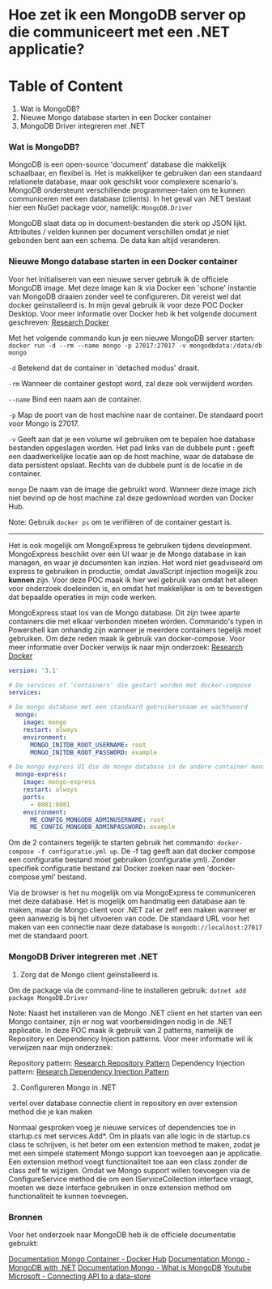 # Hoe zet ik een MongoDB server op die communiceert met een .NET applicatie?

# Table of Content

1. Wat is MongoDB?
2. Nieuwe Mongo database starten in een Docker container
3. MongoDB Driver integreren met .NET

### Wat is MongoDB?

MongoDB is een open-source 'document' database die makkelijk schaalbaar, en flexibel is. Het is makkelijker te gebruiken dan een standaard relationele database, maar ook geschikt voor complexere scenario's. MongoDB ondersteunt verschillende programmeer-talen om te kunnen communiceren met een database (clients). In het geval van .NET bestaat hier een NuGet package voor, namelijk: `MongoDB.Driver`

MongoDB slaat data op in document-bestanden die sterk op JSON lijkt. Attributes / velden kunnen per document verschillen omdat je niet gebonden bent aan een schema. De data kan altijd veranderen.

### Nieuwe Mongo database starten in een Docker container

 Voor het initialiseren van een nieuwe server gebruik ik de officiele MongoDB image. Met deze image kan ik via Docker een 'schone' instantie van MongoDB draaien zonder veel te configureren. Dit vereist wel dat docker geïnstalleerd is. In mijn geval gebruik ik voor deze POC Docker Desktop. Voor meer informatie over Docker heb ik het volgende document geschreven: [Research Docker]()

Met het volgende commando kun je een nieuwe MongoDB server starten:
`docker run -d --rm --name mongo -p 27017:27017 -v mongodbdata:/data/db mongo`

`-d` Betekend dat de container in 'detached modus' draait.

`-rm` Wanneer de container gestopt word, zal deze ook verwijderd worden.

`--name` Bind een naam aan de container.

`-p` Map de poort van de host machine naar de container. De standaard poort voor Mongo is 27017.

`-v` Geeft aan dat je een volume wil gebruiken om te bepalen hoe database bestanden opgeslagen worden. Het pad links van de dubbele punt **:** geeft een daadwerkelijke locatie aan op de host machine, waar de database de data persistent opslaat. Rechts van de dubbele punt is de locatie in de container.

`mongo` De naam van de image die gebruikt word. Wanneer deze image zich niet bevind op de host machine zal deze gedownload worden van Docker Hub.

Note: Gebruik `docker ps` om te verifiëren of de container gestart is.

---

Het is ook mogelijk om MongoExpress te gebruiken tijdens development. MongoExpress beschikt over een UI waar je de Mongo database in kan managen, en waar je documenten kan inzien. Het word niet geadviseerd om express te gebruiken in productie, omdat JavaScript injection mogelijk zou **kunnen** zijn. Voor deze POC maak ik hier wel gebruik van omdat het alleen voor onderzoek doeleinden is, en omdat het makkelijker is om te bevestigen dat bepaalde operaties in mijn code werken.

MongoExpress staat los van de Mongo database. Dit zijn twee aparte containers die met elkaar verbonden moeten worden. Commando's typen in Powershell kan onhandig zijn wanneer je meerdere containers tegelijk moet gebruiken. Om deze reden maak ik gebruik van docker-compose. Voor meer informatie over Docker verwijs ik naar mijn onderzoek: [Research Docker]()

```yml
version: '3.1'

# De services of 'containers' die gestart worden met docker-compose
services:

# De mongo database met een standaard gebruikersnaam en wachtwoord
  mongo:
    image: mongo
    restart: always
    environment:
      MONGO_INITDB_ROOT_USERNAME: root
      MONGO_INITDB_ROOT_PASSWORD: example

# De mongo express UI die de mongo database in de andere container managed. Is bereikbaar via de browser op: localhost:8081
  mongo-express:
    image: mongo-express
    restart: always
    ports:
      - 8081:8081
    environment:
      ME_CONFIG_MONGODB_ADMINUSERNAME: root
      ME_CONFIG_MONGODB_ADMINPASSWORD: example
```

Om de 2 containers tegelijk te starten gebruik het commando: `docker-compose -f configuratie.yml up`. De -f tag geeft aan dat docker compose een configuratie bestand moet gebruiken (configuratie.yml). Zonder specifiek configuratie bestand zal Docker zoeken naar een 'docker-compose.yml' bestand.

Via de browser is het nu mogelijk om via MongoExpress te communiceren met deze database. Het is mogelijk om handmatig een database aan te maken, maar de Mongo client voor .NET zal er zelf een maken wanneer er geen aanwezig is bij het uitvoeren van code. De standaard URL voor het maken van een connectie naar deze database is `mongodb://localhost:27017` met de standaard poort.

### MongoDB Driver integreren met .NET

1. Zorg dat de Mongo client geïnstalleerd is.

Om de package via de command-line te installeren gebruik: `dotnet add package MongoDB.Driver`

Note: Naast het installeren van de Mongo .NET client en het starten van een Mongo container, zijn er nog wat voorbereidingen nodig in de .NET applicatie. In deze POC maak ik gebruik van 2 patterns, namelijk de Repository en Dependency Injection patterns. Voor meer informatie wil ik verwijzen naar mijn onderzoek:

Repository pattern: [Research Repository Pattern]()
Dependency Injection pattern: [Research Dependency Injection Pattern]()

2. Configureren Mongo in .NET

vertel over database connectie client in repository en over extension method die je kan maken

Normaal gesproken voeg je nieuwe services of dependencies toe in startup.cs met services.Add\*. Om in plaats van alle logic in de startup.cs class te schrijven, is het beter om een extension method te maken, zodat je met een simpele statement Mongo support kan toevoegen aan je applicatie. Een extension method voegt functionaliteit toe aan een class zonder de class zelf te wijzigen. Omdat we Mongo support willen toevoegen via de ConfigureService method die om een IServiceCollection interface vraagt, moeten we deze interface gebruiken in onze extension method om functionaliteit te kunnen toevoegen.

### Bronnen

Voor het onderzoek naar MongoDB heb ik de officiele documentatie gebruikt:

[Documentation Mongo Container - Docker Hub](https://hub.docker.com/_/mongo)
[Documentation Mongo - MongoDB with .NET](https://www.mongodb.com/blog/post/quick-start-c-sharp-and-mongodb-starting-and-setup)
[Documentation Mongo - What is MongoDB](https://www.mongodb.com/what-is-mongodb)
[Youtube Microsoft - Connecting API to a data-store](https://www.youtube.com/watch?v=jxlKfHGMG-g&list=PLdo4fOcmZ0oVjOKgzsWqdFVvzGL2_d72v&index=11)
